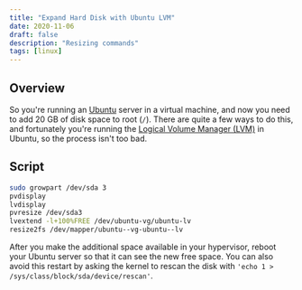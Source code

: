 ```yaml
---
title: "Expand Hard Disk with Ubuntu LVM"
date: 2020-11-06
draft: false
description: "Resizing commands"
tags: [linux]
---
```


## Overview

So you're running an [Ubuntu](https://ubuntu.com) server in a virtual machine, and now you need to add 20 GB of disk space to root (`/`). There are quite a few ways to do this, and fortunately you're running the [Logical Volume Manager (LVM)](https://wiki.ubuntu.com/Lvm) in Ubuntu, so the process isn't too bad.

## Script

```bash
sudo growpart /dev/sda 3
pvdisplay
lvdisplay
pvresize /dev/sda3
lvextend -l+100%FREE /dev/ubuntu-vg/ubuntu-lv
resize2fs /dev/mapper/ubuntu--vg-ubuntu--lv
```

After you make the additional space available in your hypervisor, reboot your Ubuntu server so that it can see the new free space. You can also avoid this restart by asking the kernel to rescan the disk with `'echo 1 > /sys/class/block/sda/device/rescan'`.
